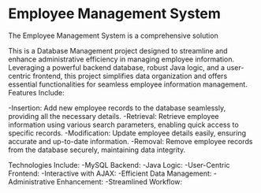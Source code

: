 # Employee Management System
The Employee Management System is a comprehensive solution 

This is a Database Management project designed to streamline and enhance administrative efficiency in managing employee information. Leveraging a powerful backend database, robust Java logic, and a user-centric frontend, this project simplifies data organization and offers essential functionalities for seamless employee information management. Features Include:

-Insertion: Add new employee records to the database seamlessly, providing all the necessary details.
-Retrieval: Retrieve employee information using various search parameters, enabling quick access to specific records.
-Modification: Update employee details easily, ensuring accurate and up-to-date information.
-Removal: Remove employee records from the database securely, maintaining data integrity.

Technologies Include:
-MySQL Backend: 
-Java Logic: 
-User-Centric Frontend: 
-Interactive with AJAX: 
-Efficient Data Management:
-Administrative Enhancement: 
-Streamlined Workflow:



